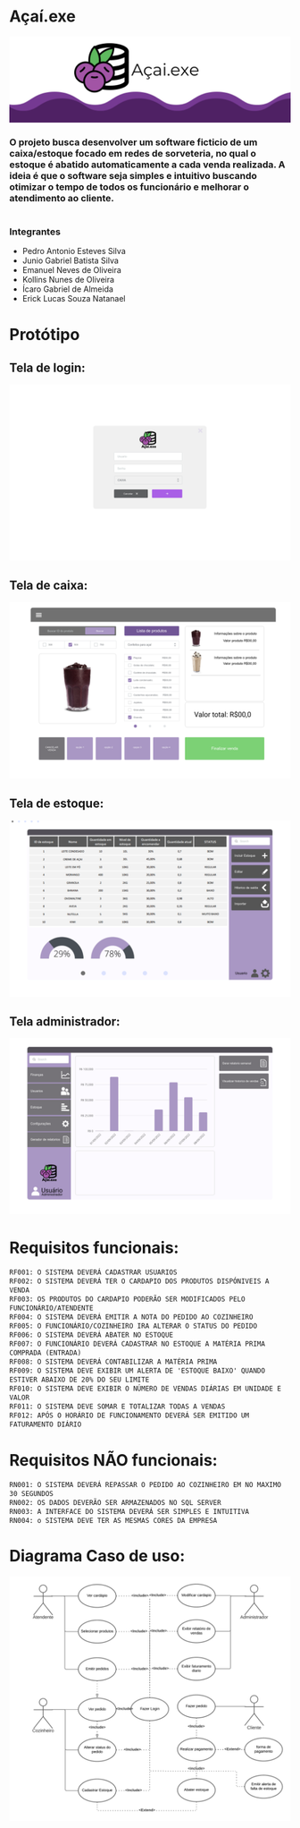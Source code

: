 # Açaí.exe

<img src=https://github.com/chulastem/Acai.exe-modelagem-de-software-/blob/main/images/capa.png/>


### O projeto busca desenvolver um software ficticio de um caixa/estoque focado em redes de sorveteria, no qual o estoque é abatido automaticamente a cada venda realizada. A ideia é que o software seja simples e intuitivo buscando otimizar o tempo de todos os funcionário e melhorar o atendimento ao cliente.

#

### Integrantes
- Pedro Antonio Esteves Silva
- Junio Gabriel Batista Silva
- Emanuel Neves de Oliveira
- Kollins Nunes de Oliveira
- Ícaro Gabriel de Almeida
- Erick Lucas Souza Natanael

# Protótipo
## Tela de login:

<img src=https://github.com/chulastem/Acai.exe-modelagem-de-software-/blob/main/images/1.1-Screen%201.png/>

## Tela de caixa:

<img src=https://github.com/chulastem/Acai.exe-modelagem-de-software-/blob/main/images/2.1-Screen%202.png/>

## Tela de estoque:

<img src=https://github.com/chulastem/Acai.exe-modelagem-de-software-/blob/main/images/3.1-Screen%204.png/>

## Tela administrador:

<img src=https://github.com/chulastem/Acai.exe-modelagem-de-software-/blob/main/images/4.1-Screen%205.png/>

# Requisitos funcionais:
```
RF001: O SISTEMA DEVERÁ CADASTRAR USUARIOS
RF002: O SISTEMA DEVERÁ TER O CARDAPIO DOS PRODUTOS DISPÓNIVEIS A VENDA
RF003: OS PRODUTOS DO CARDAPIO PODERÃO SER MODIFICADOS PELO FUNCIONÁRIO/ATENDENTE
RF004: O SISTEMA DEVERÁ EMITIR A NOTA DO PEDIDO AO COZINHEIRO
RF005: O FUNCIONÁRIO/COZINHEIRO IRA ALTERAR O STATUS DO PEDIDO
RF006: O SISTEMA DEVERÁ ABATER NO ESTOQUE
RF007: O FUNCIONÁRIO DEVERÁ CADASTRAR NO ESTOQUE A MATÉRIA PRIMA COMPRADA (ENTRADA)
RF008: O SISTEMA DEVERÁ CONTABILIZAR A MATÉRIA PRIMA 
RF009: O SISTEMA DEVE EXIBIR UM ALERTA DE 'ESTOQUE BAIXO' QUANDO ESTIVER ABAIXO DE 20% DO SEU LIMITE
RF010: O SISTEMA DEVE EXIBIR O NÚMERO DE VENDAS DIÁRIAS EM UNIDADE E VALOR
RF011: O SISTEMA DEVE SOMAR E TOTALIZAR TODAS A VENDAS
RF012: APÓS O HORÁRIO DE FUNCIONAMENTO DEVERÁ SER EMITIDO UM FATURAMENTO DIÁRIO
```
# Requisitos NÃO funcionais:
```
RN001: O SISTEMA DEVERÁ REPASSAR O PEDIDO AO COZINHEIRO EM NO MAXIMO 30 SEGUNDOS
RN002: OS DADOS DEVERÃO SER ARMAZENADOS NO SQL SERVER
RN003: A INTERFACE DO SISTEMA DEVERÁ SER SIMPLES E INTUITIVA
RN004: o SISTEMA DEVE TER AS MESMAS CORES DA EMPRESA
```

# Diagrama Caso de uso:

<img src=https://github.com/chulastem/Acai.exe-modelagem-de-software-/blob/main/images/Caso%20de%20uso.png/>
